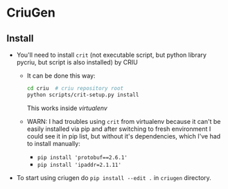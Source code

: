 # CriuGen

## Install

* You'll need to install `crit` (not executable script, but python library pycriu, but script is also installed)  by CRIU
    * It can be done this way:
        
        ```bash
        cd criu  # criu repository root
        python scripts/crit-setup.py install
        ```
        This works inside *virtualenv*
    * WARN: I had troubles using `crit` from virtualenv because it can't be easily installed via pip and after switching to fresh environment I could see it in pip list, but without it's dependencies, which I've had to install manually:
        * `pip install 'protobuf==2.6.1'`
        * `pip install 'ipaddr=2.1.11'`
        
* To start using criugen do `pip install --edit .` in `criugen` directory.
